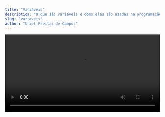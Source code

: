 ```yaml
---
title: "Variáveis"
description: "O que são variáveis e como elas são usadas na programação"
slug: "variaveis"
author: "Uriel Freitas de Campos"
---
```

<video controls width="100%">
    <source src="/componentes.mp4" type="video/mp4" />
    Your browser does not support the video tag.
</video>
